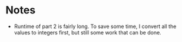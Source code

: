# Notes

* Runtime of part 2 is fairly long. To save some time, I convert all the values to integers first, but still some work that can be done.